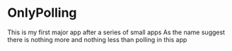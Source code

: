 # OnlyPolling
This is my first major app after a series of small apps
As the name suggest there is nothing more and nothing less than polling in this app
